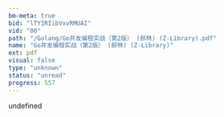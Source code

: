 ```yaml
---
bm-meta: true
bid: "lTYIRIibVxvRMUAI"
vid: "00"
path: "/Golang/Go并发编程实战（第2版） (郝林) (Z-Library).pdf"
name: "Go并发编程实战（第2版） (郝林) (Z-Library)"
ext: pdf
visual: false
type: "unknown"
status: "unread"
progress: 557
---
```

undefined
